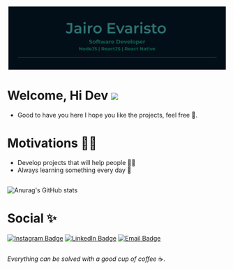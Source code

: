 ![capa_github](./logo.png) 

# Welcome, Hi Dev <img src="https://raw.githubusercontent.com/kaueMarques/kaueMarques/master/hi.gif" width="30px">
- Good to have you here I hope you like the projects, feel free :tada:.

# Motivations :no_good_man:

- Develop projects that will help people :man_technologist:
- Always learning something every day :pencil:

##

![Anurag's GitHub stats](https://github-readme-stats.vercel.app/api?username=jairoevaristo&theme=dark&show_icons=true)

##

# Social :sparkles:

[![Instagram Badge](https://img.shields.io/badge/Instagram-@jairoevaristo12-%23E4405F?style=for-the-badge&logo=instagram&logoColor=white)](https://instagram.com/jairo_evaristo12)
[![LinkedIn Badge](https://img.shields.io/badge/linkedin-jairoevaristo-%0984e3?style=for-the-badge&logo=linkedin&logoColor=white)](https://linkedin.com/in/jairoevaristo)
[![Email Badge](https://img.shields.io/badge/Email-@jairoevaristo12-%c23616?style=for-the-badge&logo=instagram&logoColor=white)](jairoevaristodev@gmail.com)

##

*Everything can be solved with a good cup of coffee* :coffee:.
